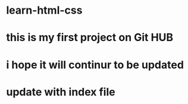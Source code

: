 # learn-html-css

# this is my first project on Git HUB

# i hope it will continur to be updated

# update with index file
